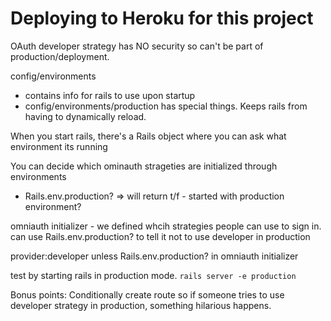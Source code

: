 # Deploying to Heroku for this project

OAuth developer strategy has NO security so can't be part of production/deployment.

config/environments
  - contains info for rails to use upon startup
  - config/environments/production has special things. Keeps rails from having to dynamically reload.

When you start rails, there's a Rails object where you can ask what environment its running

You can decide which ominauth strageties are initialized through environments
  - Rails.env.production? => will return t/f - started with production environment?

  omniauth initializer - we defined whcih strategies people can use to sign in.
  can use Rails.env.production? to tell it not to use developer in production

provider:developer unless Rails.env.production? in omniauth initializer

test by starting rails in production mode.
  `rails server -e production`

Bonus points: Conditionally create route so if someone tries to use developer strategy in production, something hilarious happens.
